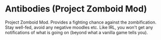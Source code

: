 # Antibodies (Project Zomboid Mod)
Project Zomboid Mod. Provides a fighting chance against the zombification. Stay well-fed, avoid any negative moodles etc. Like IRL, you won't get any notifications of what is going on (beyond what a vanilla game tells you).
